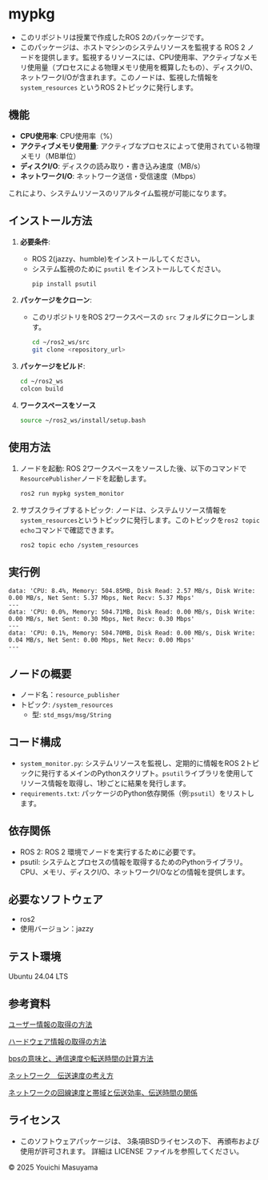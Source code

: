 # mypkg

- このリポジトリは授業で作成したROS 2のパッケージです。
- このパッケージは、ホストマシンのシステムリソースを監視する ROS 2 ノードを提供します。監視するリソースには、CPU使用率、アクティブなメモリ使用量（プロセスによる物理メモリ使用を概算したもの）、ディスクI/O、ネットワークI/Oが含まれます。このノードは、監視した情報を `system_resources` というROS 2トピックに発行します。

## 機能

- **CPU使用率**: CPU使用率（%）
- **アクティブメモリ使用量**: アクティブなプロセスによって使用されている物理メモリ（MB単位）
- **ディスクI/O**: ディスクの読み取り・書き込み速度（MB/s）
- **ネットワークI/O**: ネットワーク送信・受信速度（Mbps）

これにより、システムリソースのリアルタイム監視が可能になります。

## インストール方法

1. **必要条件**:
   - ROS 2(jazzy、humble)をインストールしてください。
   - システム監視のために `psutil` をインストールしてください。
     ```bash
     pip install psutil
     ```

2. **パッケージをクローン**:
   - このリポジトリをROS 2ワークスペースの `src` フォルダにクローンします。
     ```bash
     cd ~/ros2_ws/src
     git clone <repository_url>
     ```

3. **パッケージをビルド**:
     ```bash
     cd ~/ros2_ws
     colcon build
     ```

4. **ワークスペースをソース**
     ```bash
     source ~/ros2_ws/install/setup.bash
     ```

## 使用方法
1. ノードを起動: ROS 2ワークスペースをソースした後、以下のコマンドで`ResourcePublisher`ノードを起動します。
     ```bash
     ros2 run mypkg system_monitor
     ```

2. サブスクライブするトピック: ノードは、システムリソース情報を `system_resources`というトピックに発行します。このトピックを`ros2 topic echo`コマンドで確認できます。
     ```bash
     ros2 topic echo /system_resources
     ```

## 実行例
```
data: 'CPU: 8.4%, Memory: 504.85MB, Disk Read: 2.57 MB/s, Disk Write: 0.00 MB/s, Net Sent: 5.37 Mbps, Net Recv: 5.37 Mbps'
---
data: 'CPU: 0.0%, Memory: 504.71MB, Disk Read: 0.00 MB/s, Disk Write: 0.00 MB/s, Net Sent: 0.30 Mbps, Net Recv: 0.30 Mbps'
---
data: 'CPU: 0.1%, Memory: 504.70MB, Disk Read: 0.00 MB/s, Disk Write: 0.04 MB/s, Net Sent: 0.00 Mbps, Net Recv: 0.00 Mbps'
---
```

## ノードの概要
- ノード名：`resource_publisher`
- トピック: `/system_resources`
    - 型: `std_msgs/msg/String`

## コード構成
- `system_monitor.py`: システムリソースを監視し、定期的に情報をROS 2トピックに発行するメインのPythonスクリプト。`psutil`ライブラリを使用してリソース情報を取得し、1秒ごとに結果を発行します。
- `requirements.txt`: パッケージのPython依存関係（例:`psutil`）をリストします。

## 依存関係
- ROS 2: ROS 2 環境でノードを実行するために必要です。
- psutil: システムとプロセスの情報を取得するためのPythonライブラリ。CPU、メモリ、ディスクI/O、ネットワークI/Oなどの情報を提供します。

## 必要なソフトウェア
- ros2
 - 使用バージョン：jazzy
## テスト環境
Ubuntu 24.04 LTS
## 参考資料
[ユーザー情報の取得の方法](https://kamedassou.com/python_os_cpu_disk_infomation/)

[ハードウェア情報の取得の方法](https://chantastu.hatenablog.com/entry/2023/07/15/114657#2-CPU%E6%83%85%E5%A0%B1%E3%81%AE%E5%8F%96%E5%BE%97)

[bpsの意味と、通信速度や転送時間の計算方法](https://mathwords.net/bps)

[ネットワーク　伝送速度の考え方](https://www.sumappu.com/post-410/#)

[ネットワークの回線速度と帯域と伝送効率、伝送時間の関係](https://itmanabi.com/network-speed/)
## ライセンス
- このソフトウェアパッケージは、 3条項BSDライセンスの下、 再頒布および使用が許可されます。
詳細は LICENSE ファイルを参照してください。

© 2025 Youichi Masuyama
